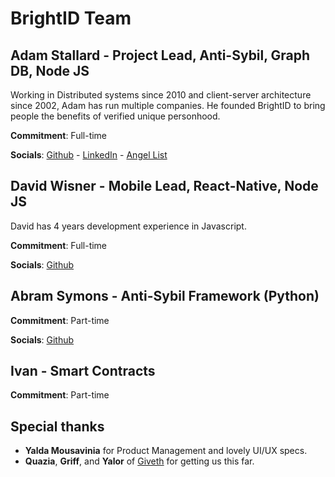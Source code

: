 # BrightID Team
## Adam Stallard - Project Lead, Anti-Sybil, Graph DB, Node JS
Working in Distributed systems since 2010 and client-server architecture since 2002, Adam has run multiple companies. He founded BrightID to bring people the benefits of verified unique personhood.

__Commitment__: Full-time

__Socials__: [Github](https://github.com/adamstallard) - [LinkedIn](https://www.linkedin.com/in/castallard/) - [Angel List](https://angel.co/adam-stallard)

## David Wisner - Mobile Lead, React-Native, Node JS
David has 4 years development experience in Javascript.

__Commitment__: Full-time

__Socials__: [Github](https://github.com/RnbWd)

## Abram Symons - Anti-Sybil Framework (Python)

__Commitment__: Part-time

__Socials__: [Github](https://github.com/abramsymons)

## Ivan - Smart Contracts

__Commitment__: Part-time

## Special thanks 
* __Yalda Mousavinia__ for Product Management and lovely UI/UX specs.
* __Quazia__, __Griff__, and __Yalor__ of [Giveth](giveth.io) for getting us this far.
